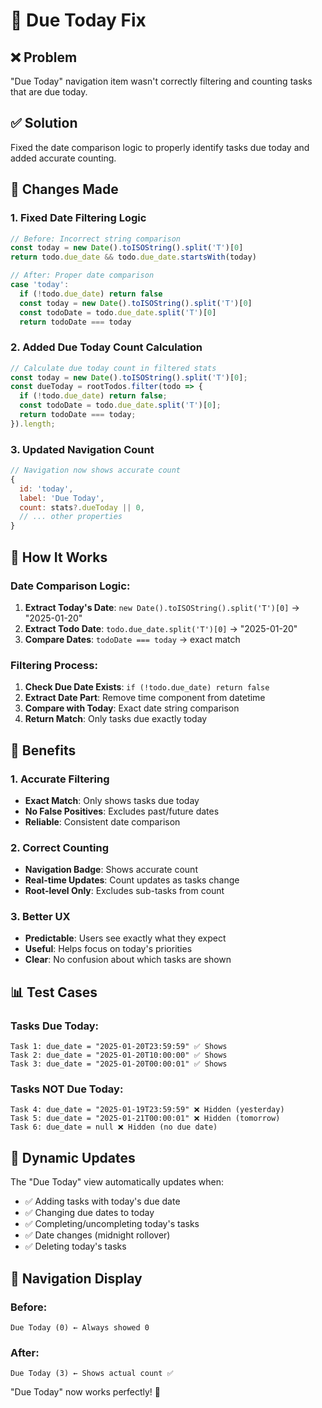 # 📅 Due Today Fix

## ❌ Problem
"Due Today" navigation item wasn't correctly filtering and counting tasks that are due today.

## ✅ Solution
Fixed the date comparison logic to properly identify tasks due today and added accurate counting.

## 🔧 Changes Made

### 1. Fixed Date Filtering Logic
```javascript
// Before: Incorrect string comparison
const today = new Date().toISOString().split('T')[0]
return todo.due_date && todo.due_date.startsWith(today)

// After: Proper date comparison
case 'today':
  if (!todo.due_date) return false
  const today = new Date().toISOString().split('T')[0]
  const todoDate = todo.due_date.split('T')[0]
  return todoDate === today
```

### 2. Added Due Today Count Calculation
```javascript
// Calculate due today count in filtered stats
const today = new Date().toISOString().split('T')[0];
const dueToday = rootTodos.filter(todo => {
  if (!todo.due_date) return false;
  const todoDate = todo.due_date.split('T')[0];
  return todoDate === today;
}).length;
```

### 3. Updated Navigation Count
```javascript
// Navigation now shows accurate count
{
  id: 'today',
  label: 'Due Today',
  count: stats?.dueToday || 0,
  // ... other properties
}
```

## 🎯 How It Works

### Date Comparison Logic:
1. **Extract Today's Date**: `new Date().toISOString().split('T')[0]` → "2025-01-20"
2. **Extract Todo Date**: `todo.due_date.split('T')[0]` → "2025-01-20"
3. **Compare Dates**: `todoDate === today` → exact match

### Filtering Process:
1. **Check Due Date Exists**: `if (!todo.due_date) return false`
2. **Extract Date Part**: Remove time component from datetime
3. **Compare with Today**: Exact date string comparison
4. **Return Match**: Only tasks due exactly today

## 🚀 Benefits

### 1. Accurate Filtering
- **Exact Match**: Only shows tasks due today
- **No False Positives**: Excludes past/future dates
- **Reliable**: Consistent date comparison

### 2. Correct Counting
- **Navigation Badge**: Shows accurate count
- **Real-time Updates**: Count updates as tasks change
- **Root-level Only**: Excludes sub-tasks from count

### 3. Better UX
- **Predictable**: Users see exactly what they expect
- **Useful**: Helps focus on today's priorities
- **Clear**: No confusion about which tasks are shown

## 📊 Test Cases

### Tasks Due Today:
```
Task 1: due_date = "2025-01-20T23:59:59" ✅ Shows
Task 2: due_date = "2025-01-20T10:00:00" ✅ Shows
Task 3: due_date = "2025-01-20T00:00:01" ✅ Shows
```

### Tasks NOT Due Today:
```
Task 4: due_date = "2025-01-19T23:59:59" ❌ Hidden (yesterday)
Task 5: due_date = "2025-01-21T00:00:01" ❌ Hidden (tomorrow)
Task 6: due_date = null ❌ Hidden (no due date)
```

## 🔄 Dynamic Updates

The "Due Today" view automatically updates when:
- ✅ Adding tasks with today's due date
- ✅ Changing due dates to today
- ✅ Completing/uncompleting today's tasks
- ✅ Date changes (midnight rollover)
- ✅ Deleting today's tasks

## 📱 Navigation Display

### Before:
```
Due Today (0) ← Always showed 0
```

### After:
```
Due Today (3) ← Shows actual count ✅
```

"Due Today" now works perfectly! 🎉